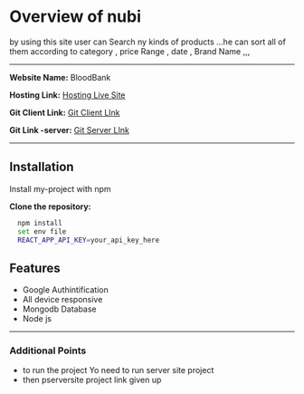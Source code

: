 # Overview of nubi

by using this site user can Search ny kinds of products ...he can sort all of them according to  category , price Range , date , Brand Name ,,,

---

**Website Name:** BloodBank

**Hosting Link:** [Hosting Live Site](https://serene-tarsier-78925d.netlify.app)

**Git Client Link:** [Git Client LInk](https://github.com/Sahidul-11/JOB-TOSK)

**Git Link -server:** [Git Server LInk ](https://github.com/Sahidul-11/Job-Task-servers)


---

## Installation

Install my-project with npm

**Clone the repository:**

```bash
  npm install
  set env file
  REACT_APP_API_KEY=your_api_key_here
```


## Features

- Google Authintification
- All device responsive
- Mongodb Database
- Node js

---

### Additional Points

- to run the project Yo need to run  server site project  
- then pserversite project link given up
